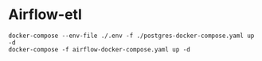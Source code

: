 # Airflow-etl

```
docker-compose --env-file ./.env -f ./postgres-docker-compose.yaml up -d
docker-compose -f airflow-docker-compose.yaml up -d
```
